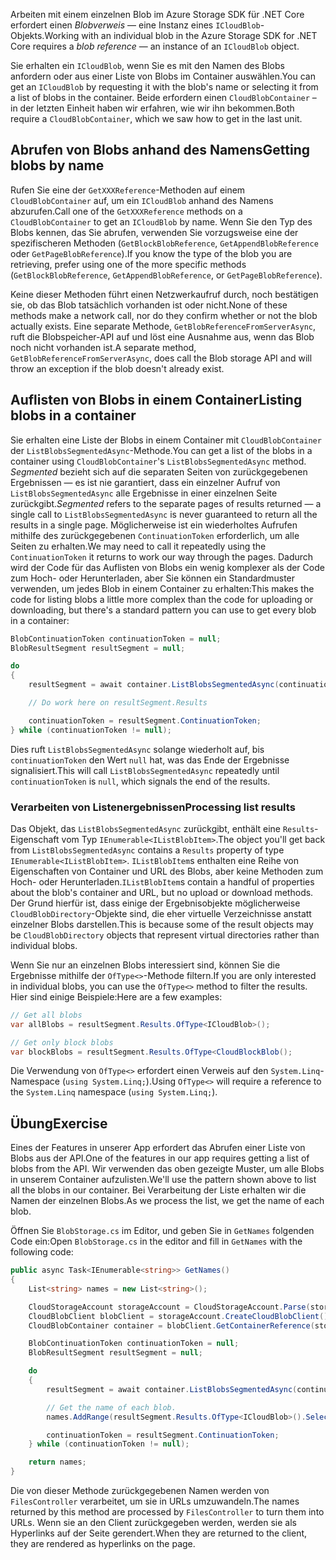 <span data-ttu-id="95820-101">Arbeiten mit einem einzelnen Blob im Azure Storage SDK für .NET Core erfordert einen *Blobverweis* &mdash; eine Instanz eines `ICloudBlob`-Objekts.</span><span class="sxs-lookup"><span data-stu-id="95820-101">Working with an individual blob in the Azure Storage SDK for .NET Core requires a *blob reference* &mdash; an instance of an `ICloudBlob` object.</span></span>

<span data-ttu-id="95820-102">Sie erhalten ein `ICloudBlob`, wenn Sie es mit den Namen des Blobs anfordern oder aus einer Liste von Blobs im Container auswählen.</span><span class="sxs-lookup"><span data-stu-id="95820-102">You can get an `ICloudBlob` by requesting it with the blob's name or selecting it from a list of blobs in the container.</span></span> <span data-ttu-id="95820-103">Beide erfordern einen `CloudBlobContainer` – in der letzten Einheit haben wir erfahren, wie wir ihn bekommen.</span><span class="sxs-lookup"><span data-stu-id="95820-103">Both require a `CloudBlobContainer`, which we saw how to get in the last unit.</span></span>

## <a name="getting-blobs-by-name"></a><span data-ttu-id="95820-104">Abrufen von Blobs anhand des Namens</span><span class="sxs-lookup"><span data-stu-id="95820-104">Getting blobs by name</span></span>

<span data-ttu-id="95820-105">Rufen Sie eine der `GetXXXReference`-Methoden auf einem `CloudBlobContainer` auf, um ein `ICloudBlob` anhand des Namens abzurufen.</span><span class="sxs-lookup"><span data-stu-id="95820-105">Call one of the `GetXXXReference` methods on a `CloudBlobContainer` to get an `ICloudBlob` by name.</span></span> <span data-ttu-id="95820-106">Wenn Sie den Typ des Blobs kennen, das Sie abrufen, verwenden Sie vorzugsweise eine der spezifischeren Methoden (`GetBlockBlobReference`, `GetAppendBlobReference` oder `GetPageBlobReference`).</span><span class="sxs-lookup"><span data-stu-id="95820-106">If you know the type of the blob you are retrieving, prefer using one of the more specific methods (`GetBlockBlobReference`, `GetAppendBlobReference`, or `GetPageBlobReference`).</span></span>

<span data-ttu-id="95820-107">Keine dieser Methoden führt einen Netzwerkaufruf durch, noch bestätigen sie, ob das Blob tatsächlich vorhanden ist oder nicht.</span><span class="sxs-lookup"><span data-stu-id="95820-107">None of these methods make a network call, nor do they confirm whether or not the blob actually exists.</span></span> <span data-ttu-id="95820-108">Eine separate Methode, `GetBlobReferenceFromServerAsync`, ruft die Blobspeicher-API auf und löst eine Ausnahme aus, wenn das Blob noch nicht vorhanden ist.</span><span class="sxs-lookup"><span data-stu-id="95820-108">A separate method, `GetBlobReferenceFromServerAsync`, does call the Blob storage API and will throw an exception if the blob doesn't already exist.</span></span>

## <a name="listing-blobs-in-a-container"></a><span data-ttu-id="95820-109">Auflisten von Blobs in einem Container</span><span class="sxs-lookup"><span data-stu-id="95820-109">Listing blobs in a container</span></span>

<span data-ttu-id="95820-110">Sie erhalten eine Liste der Blobs in einem Container mit `CloudBlobContainer` der `ListBlobsSegmentedAsync`-Methode.</span><span class="sxs-lookup"><span data-stu-id="95820-110">You can get a list of the blobs in a container using `CloudBlobContainer`'s `ListBlobsSegmentedAsync` method.</span></span> <span data-ttu-id="95820-111">*Segmented* bezieht sich auf die separaten Seiten von zurückgegebenen Ergebnissen &mdash; es ist nie garantiert, dass ein einzelner Aufruf von `ListBlobsSegmentedAsync` alle Ergebnisse in einer einzelnen Seite zurückgibt.</span><span class="sxs-lookup"><span data-stu-id="95820-111">*Segmented* refers to the separate pages of results returned &mdash; a single call to `ListBlobsSegmentedAsync` is never guaranteed to return all the results in a single page.</span></span> <span data-ttu-id="95820-112">Möglicherweise ist ein wiederholtes Aufrufen mithilfe des zurückgegebenen `ContinuationToken` erforderlich, um alle Seiten zu erhalten.</span><span class="sxs-lookup"><span data-stu-id="95820-112">We may need to call it repeatedly using the `ContinuationToken` it returns to work our way through the pages.</span></span> <span data-ttu-id="95820-113">Dadurch wird der Code für das Auflisten von Blobs ein wenig komplexer als der Code zum Hoch- oder Herunterladen, aber Sie können ein Standardmuster verwenden, um jedes Blob in einem Container zu erhalten:</span><span class="sxs-lookup"><span data-stu-id="95820-113">This makes the code for listing blobs a little more complex than the code for uploading or downloading, but there's a standard pattern you can use to get every blob in a container:</span></span>

```csharp
BlobContinuationToken continuationToken = null;
BlobResultSegment resultSegment = null; 

do
{
    resultSegment = await container.ListBlobsSegmentedAsync(continuationToken);

    // Do work here on resultSegment.Results

    continuationToken = resultSegment.ContinuationToken;
} while (continuationToken != null);
```

<span data-ttu-id="95820-114">Dies ruft `ListBlobsSegmentedAsync` solange wiederholt auf, bis `continuationToken` den Wert `null` hat, was das Ende der Ergebnisse signalisiert.</span><span class="sxs-lookup"><span data-stu-id="95820-114">This will call `ListBlobsSegmentedAsync` repeatedly until `continuationToken` is `null`, which signals the end of the results.</span></span>

### <a name="processing-list-results"></a><span data-ttu-id="95820-115">Verarbeiten von Listenergebnissen</span><span class="sxs-lookup"><span data-stu-id="95820-115">Processing list results</span></span>

<span data-ttu-id="95820-116">Das Objekt, das `ListBlobsSegmentedAsync` zurückgibt, enthält eine `Results`-Eigenschaft vom Typ `IEnumerable<IListBlobItem>`.</span><span class="sxs-lookup"><span data-stu-id="95820-116">The object you'll get back from `ListBlobsSegmentedAsync` contains a `Results` property of type `IEnumerable<IListBlobItem>`.</span></span> <span data-ttu-id="95820-117">`IListBlobItem`s enthalten eine Reihe von Eigenschaften von Container und URL des Blobs, aber keine Methoden zum Hoch- oder Herunterladen.</span><span class="sxs-lookup"><span data-stu-id="95820-117">`IListBlobItem`s contain a handful of properties about the blob's container and URL, but no upload or download methods.</span></span> <span data-ttu-id="95820-118">Der Grund hierfür ist, dass einige der Ergebnisobjekte möglicherweise `CloudBlobDirectory`-Objekte sind, die eher virtuelle Verzeichnisse anstatt einzelner Blobs darstellen.</span><span class="sxs-lookup"><span data-stu-id="95820-118">This is because some of the result objects may be `CloudBlobDirectory` objects that represent virtual directories rather than individual blobs.</span></span>

<span data-ttu-id="95820-119">Wenn Sie nur an einzelnen Blobs interessiert sind, können Sie die Ergebnisse mithilfe der `OfType<>`-Methode filtern.</span><span class="sxs-lookup"><span data-stu-id="95820-119">If you are only interested in individual blobs, you can use the `OfType<>` method to filter the results.</span></span> <span data-ttu-id="95820-120">Hier sind einige Beispiele:</span><span class="sxs-lookup"><span data-stu-id="95820-120">Here are a few examples:</span></span>

```csharp
// Get all blobs
var allBlobs = resultSegment.Results.OfType<ICloudBlob>();

// Get only block blobs
var blockBlobs = resultSegment.Results.OfType<CloudBlockBlob();
```

<span data-ttu-id="95820-121">Die Verwendung von `OfType<>` erfordert einen Verweis auf den `System.Linq`-Namespace (`using System.Linq;`).</span><span class="sxs-lookup"><span data-stu-id="95820-121">Using `OfType<>` will require a reference to the `System.Linq` namespace (`using System.Linq;`).</span></span>

## <a name="exercise"></a><span data-ttu-id="95820-122">Übung</span><span class="sxs-lookup"><span data-stu-id="95820-122">Exercise</span></span>

<span data-ttu-id="95820-123">Eines der Features in unserer App erfordert das Abrufen einer Liste von Blobs aus der API.</span><span class="sxs-lookup"><span data-stu-id="95820-123">One of the features in our app requires getting a list of blobs from the API.</span></span> <span data-ttu-id="95820-124">Wir verwenden das oben gezeigte Muster, um alle Blobs in unserem Container aufzulisten.</span><span class="sxs-lookup"><span data-stu-id="95820-124">We'll use the pattern shown above to list all the blobs in our container.</span></span> <span data-ttu-id="95820-125">Bei Verarbeitung der Liste erhalten wir die Namen der einzelnen Blobs.</span><span class="sxs-lookup"><span data-stu-id="95820-125">As we process the list, we get the name of each blob.</span></span>

<span data-ttu-id="95820-126">Öffnen Sie `BlobStorage.cs` im Editor, und geben Sie in `GetNames` folgenden Code ein:</span><span class="sxs-lookup"><span data-stu-id="95820-126">Open `BlobStorage.cs` in the editor and fill in `GetNames` with the following code:</span></span>

```csharp
public async Task<IEnumerable<string>> GetNames()
{
    List<string> names = new List<string>();

    CloudStorageAccount storageAccount = CloudStorageAccount.Parse(storageConfig.ConnectionString);
    CloudBlobClient blobClient = storageAccount.CreateCloudBlobClient();
    CloudBlobContainer container = blobClient.GetContainerReference(storageConfig.FileContainerName);

    BlobContinuationToken continuationToken = null;
    BlobResultSegment resultSegment = null;

    do
    {
        resultSegment = await container.ListBlobsSegmentedAsync(continuationToken);

        // Get the name of each blob.
        names.AddRange(resultSegment.Results.OfType<ICloudBlob>().Select(b => b.Name));

        continuationToken = resultSegment.ContinuationToken;
    } while (continuationToken != null);

    return names;
}
```

<span data-ttu-id="95820-127">Die von dieser Methode zurückgegebenen Namen werden von `FilesController` verarbeitet, um sie in URLs umzuwandeln.</span><span class="sxs-lookup"><span data-stu-id="95820-127">The names returned by this method are processed by `FilesController` to turn them into URLs.</span></span> <span data-ttu-id="95820-128">Wenn sie an den Client zurückgegeben werden, werden sie als Hyperlinks auf der Seite gerendert.</span><span class="sxs-lookup"><span data-stu-id="95820-128">When they are returned to the client, they are rendered as hyperlinks on the page.</span></span>